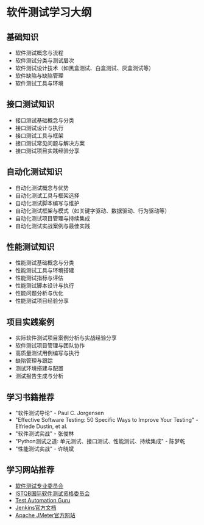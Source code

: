 # 软件测试学习大纲

## 基础知识

- 软件测试概念与流程
- 软件测试分类与测试层次
- 软件测试设计技术（如黑盒测试、白盒测试、灰盒测试等）
- 软件缺陷与缺陷管理
- 软件测试工具与环境

## 接口测试知识

- 接口测试基础概念与分类
- 接口测试设计与执行
- 接口测试工具与框架
- 接口测试常见问题与解决方案
- 接口测试项目实践经验分享

## 自动化测试知识

- 自动化测试概念与优势
- 自动化测试工具与框架选择
- 自动化测试脚本编写与维护
- 自动化测试框架与模式（如关键字驱动、数据驱动、行为驱动等）
- 自动化测试项目管理与持续集成
- 自动化测试实战案例与最佳实践

## 性能测试知识

- 性能测试基础概念与分类
- 性能测试工具与环境搭建
- 性能测试指标与评估
- 性能测试脚本设计与执行
- 性能问题分析与优化
- 性能测试项目经验分享

## 项目实践案例

- 实际软件测试项目案例分析与实战经验分享
- 软件测试项目管理与团队协作
- 高质量测试用例编写与执行
- 缺陷管理与跟踪
- 测试环境搭建与配置
- 测试报告生成与分析

## 学习书籍推荐

- "软件测试导论" - Paul C. Jorgensen
- "Effective Software Testing: 50 Specific Ways to Improve Your Testing" - Elfriede Dustin, et al.
- "软件测试实战" - 张俊林
- "Python测试之道: 单元测试、接口测试、性能测试、持续集成" - 陈梦乾
- "性能测试实战" - 许晓斌

## 学习网站推荐

- [软件测试专业委员会](http://www.cstesting.org/)
- [ISTQB国际软件测试资格委员会](https://www.istqb.org/)
- [Test Automation Guru](https://testautomationu.applitools.com/)
- [Jenkins官方文档](https://www.jenkins.io/doc/)
- [Apache JMeter官方网站](https://jmeter.apache.org/)
